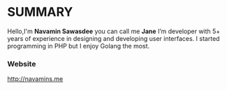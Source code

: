 # SUMMARY

Hello,I'm <b>Navamin Sawasdee</b> you can call me <b>Jane</b>
I’m developer with 5+ years of experience in designing and developing user interfaces. I started programming in PHP but I enjoy Golang the most.

### Website
http://navamins.me